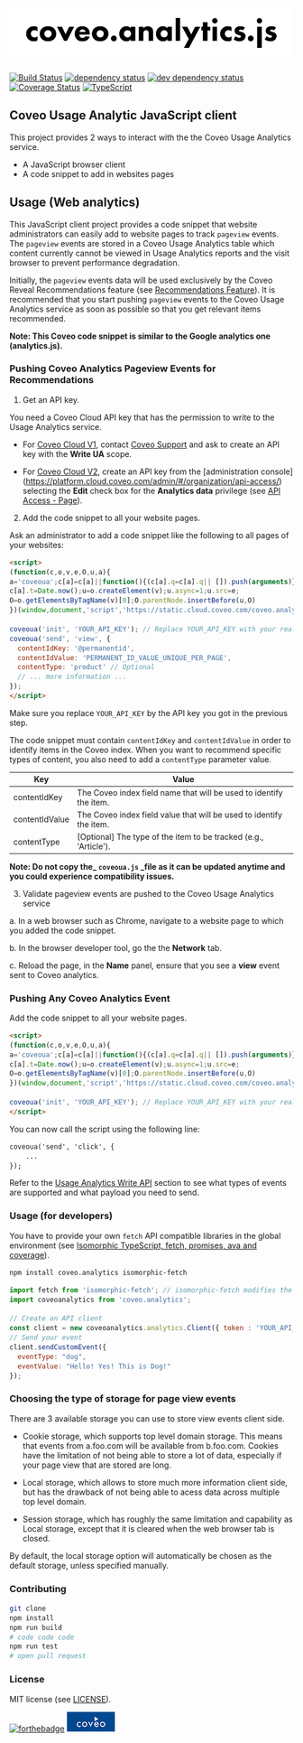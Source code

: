 # ![coveo.analytics](./assets/coveo.analytics.js.png)

[![Build Status](https://travis-ci.org/coveo/coveo.analytics.js.svg?branch=master)](https://travis-ci.org/coveo/coveo.analytics.js)
[![dependency status](https://david-dm.org/coveo/coveo.analytics.js.svg)](https://david-dm.org/coveo/coveo.analytics.js)
[![dev dependency status](https://david-dm.org/coveo/coveo.analytics.js/dev-status.svg)](https://david-dm.org/coveo/coveo.analytics.js#info=devDependencies)
[![Coverage Status](https://coveralls.io/repos/github/coveo/coveo.analytics.js/badge.svg?branch=master)](https://coveralls.io/github/coveo/coveo.analytics.js?branch=master)
[![TypeScript](https://badges.frapsoft.com/typescript/code/typescript.png?v=100)](https://github.com/ellerbrock/typescript-badges/)

## Coveo Usage Analytic JavaScript client

This project provides 2 ways to interact with the the Coveo Usage Analytics service.

- A JavaScript browser client
- A code snippet to add in websites pages

## Usage (Web analytics)

This JavaScript client project provides a code snippet that website administrators can easily add to website pages to track `pageview` events. The `pageview` events are stored in a Coveo Usage Analytics table which content currently cannot be viewed in Usage Analytics reports and the visit browser to prevent performance degradation.

Initially, the `pageview` events data will be used exclusively by the Coveo Reveal Recommendations feature (see [Recommendations Feature](https://onlinehelp.coveo.com/en/cloud/coveo_reveal_features.htm#Recommendations)). It is recommended that you start pushing `pageview` events to the Coveo Usage Analytics service as soon as possible so that you get relevant items recommended.

**Note: This Coveo code snippet is similar to the Google analytics one (analytics.js).**

### Pushing Coveo Analytics Pageview Events for Recommendations

1. Get an API key.

  You need a Coveo Cloud API key that has the permission to write to the Usage Analytics service.

  - For [Coveo Cloud V1](https://cloud.coveo.com/), contact [Coveo Support](https://coveocommunity.force.com/) and ask to create an API key with the **Write UA** scope.

  - For [Coveo Cloud V2](https://platform.cloud.coveo.com/), create an API key from the [administration console] (https://platform.cloud.coveo.com/admin/#/organization/api-access/) selecting the **Edit** check box for the **Analytics data** privilege (see [API Access - Page](http://www.coveo.com/go?dest=ccv2ac&context=27)).

2. Add the code snippet to all your website pages.
  
  Ask an administrator to add a code snippet like the following to all pages of your websites:

  ```html
  <script>
  (function(c,o,v,e,O,u,a){
  a='coveoua';c[a]=c[a]||function(){(c[a].q=c[a].q|| []).push(arguments)};
  c[a].t=Date.now();u=o.createElement(v);u.async=1;u.src=e;
  O=o.getElementsByTagName(v)[0];O.parentNode.insertBefore(u,O)
  })(window,document,'script','https://static.cloud.coveo.com/coveo.analytics.js/1.0/coveoua.js')
  
  coveoua('init', 'YOUR_API_KEY'); // Replace YOUR_API_KEY with your real key
  coveoua('send', 'view', {
    contentIdKey: '@permanentid',
    contentIdValue: 'PERMANENT_ID_VALUE_UNIQUE_PER_PAGE',
    contentType: 'product' // Optional
    // ... more information ...
  });
  </script>
  ```
  Make sure you replace `YOUR_API_KEY` by the API key you got in the previous step.
  
  The code snippet must contain `contentIdKey` and `contentIdValue` in order to identify items in the Coveo index. When you want to recommend specific types of content, you also need to add a `contentType` parameter value.
  
  | Key            | Value                                                               |
  | ---------------|---------------------------------------------------------------------|
  | contentIdKey   | The Coveo index field name that will be used to identify the item.  |
  | contentIdValue | The Coveo index field value that will be used to identify the item. |
  | contentType    | [Optional] The type of the item to be tracked (e.g., 'Article').    |
  
  **Note: Do not copy the_ `coveoua.js` _file as it can be updated anytime and you could experience compatibility issues.**
  
3. Validate pageview events are pushed to the Coveo Usage Analytics service

  a. In a web browser such as Chrome, navigate to a website page to which you added the code snippet.

  b. In the browser developer tool, go the the **Network** tab.

  c. Reload the page, in the **Name** panel, ensure that you see a **view** event sent to Coveo analytics.

### Pushing Any Coveo Analytics Event

Add the code snippet to all your website pages.

  ```html
  <script>
  (function(c,o,v,e,O,u,a){
  a='coveoua';c[a]=c[a]||function(){(c[a].q=c[a].q|| []).push(arguments)};
  c[a].t=Date.now();u=o.createElement(v);u.async=1;u.src=e;
  O=o.getElementsByTagName(v)[0];O.parentNode.insertBefore(u,O)
  })(window,document,'script','https://static.cloud.coveo.com/coveo.analytics.js/1.0/coveoua.js')
  
  coveoua('init', 'YOUR_API_KEY'); // Replace YOUR_API_KEY with your real key
  </script>
  ```
  
You can now call the script using the following line:

```html
coveoua('send', 'click', {
    ...
});
```

Refer to the [Usage Analytics Write API](https://docs.coveo.com/en/1430/cloud-v2-developers/usage-analytics-write-api) section to see what types of events are supported and what payload you need to send.

### Usage (for developers)

You have to provide your own `fetch` API compatible libraries in the global environment (see [Isomorphic TypeScript, fetch, promises, ava and coverage](http://source.coveo.com/2016/05/11/isomorphic-typescript-ava-w-coverage/)).

```bash
npm install coveo.analytics isomorphic-fetch
```

```js
import fetch from 'isomorphic-fetch'; // isomorphic-fetch modifies the global environment
import coveoanalytics from 'coveo.analytics';

// Create an API client
const client = new coveoanalytics.analytics.Client({ token : 'YOUR_API_KEY'})
// Send your event
client.sendCustomEvent({
  eventType: "dog",
  eventValue: "Hello! Yes! This is Dog!"
});
```

### Choosing the type of storage for page view events
There are 3 available storage you can use to store view events client side.

- Cookie storage, which supports top level domain storage. This means that events from a.foo.com will be available from b.foo.com.
Cookies have the limitation of not being able to store a lot of data, especially if your page view that are stored are long.

- Local storage, which allows to store much more information client side, but has the drawback of not being able to acess data
across multiple top level domain.

- Session storage, which has roughly the same limitation and capability as Local storage, except that it is cleared when the web browser tab is closed.

By default, the local storage option will automatically be chosen as the default storage, unless specified manually.

### Contributing

```bash
git clone
npm install
npm run build
# code code code
npm run test
# open pull request
```

### License

MIT license (see [LICENSE](LICENSE)).

[![forthebadge](http://forthebadge.com/images/badges/built-with-love.svg)](http://forthebadge.com)
[![coveo](./assets/by-coveo.png)](http://www.coveo.com)
